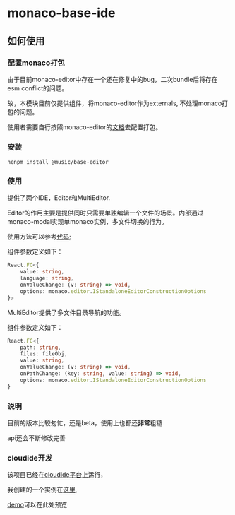 # monaco-base-ide

## 如何使用

### 配置monaco打包

由于目前monaco-editor中存在一个还在修复中的bug，二次bundle后将存在esm conflict的问题。

故，本模块目前仅提供组件，将monaco-editor作为externals, 不处理monaco打包的问题。

使用者需要自行按照monaco-editor的[文档](https://github.com/microsoft/monaco-editor/blob/main/docs/integrate-esm.md)去配置打包。

### 安装

```
nenpm install @music/base-editor
```

### 使用

提供了两个IDE，Editor和MultiEditor.

Editor的作用主要是提供同时只需要单独编辑一个文件的场景。内部通过monaco-modal实现单monaco实例，多文件切换的行为。

使用方法可以参考[代码](https://g.hz.netease.com/cloudmusic-frontend/independent/monaco-editor-playground/-/blob/master/src/single/index.tsx);

组件参数定义如下：

```ts
React.FC<{
    value: string,
    language: string,
    onValueChange: (v: string) => void,
    options: monaco.editor.IStandaloneEditorConstructionOptions
}> 
```

MultiEditor提供了多文件目录导航的功能。

组件参数定义如下：

```ts
React.FC<{
    path: string,
    files: fileObj,
    value: string,
    onValueChange: (v: string) => void,
    onPathChange: (key: string, value: string) => void,
    options: monaco.editor.IStandaloneEditorConstructionOptions
}
```

### 说明

目前的版本比较匆忙，还是beta，使用上也都还**非常**粗糙

api还会不断修改完善

### cloudide开发

该项目已经在[cloudide平台](https://st.music.163.com/st/idestudio/)上运行，

我创建的一个实例在[这里](https://st.music.163.com/st/idestudio/openide?ideId=iaf7410d82e6b&projectName=monaco-editor-playground),

[demo](http://dev-iaf7410d82e6b-ide.igame.163.com/)可以在此处预览
